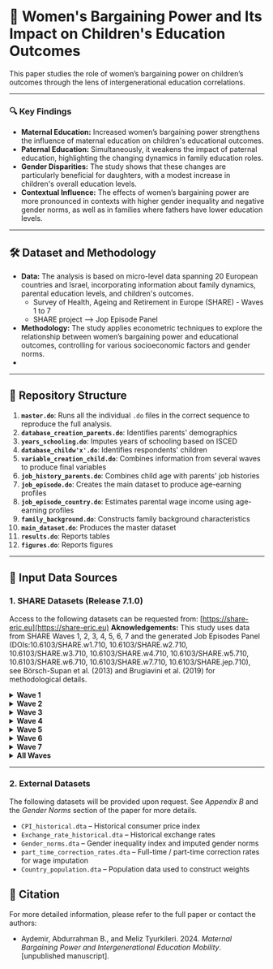 # 🧠  Women's Bargaining Power and Its Impact on Children's Education Outcomes

This paper studies the role of women’s bargaining power on children’s outcomes through the lens of intergenerational education correlations.

---

### 🔍 Key Findings

- **Maternal Education:** Increased women’s bargaining power strengthens the influence of maternal education on children's educational outcomes.
- **Paternal Education:** Simultaneously, it weakens the impact of paternal education, highlighting the changing dynamics in family education roles.
- **Gender Disparities:** The study shows that these changes are particularly beneficial for daughters, with a modest increase in children's overall education levels.
- **Contextual Influence:** The effects of women’s bargaining power are more pronounced in contexts with higher gender inequality and negative gender norms, as well as in families where fathers have lower education levels.

---

## 🛠️ Dataset and Methodology

- **Data:** The analysis is based on micro-level data spanning 20 European countries and Israel, incorporating information about family dynamics, parental education levels, and children's outcomes.   
  - Survey of Health, Ageing and Retirement in Europe (SHARE) - Waves 1 to 7   
  - SHARE project --> Jop Episode Panel   
- **Methodology:** The study applies econometric techniques to explore the relationship between women’s bargaining power and educational outcomes, controlling for various socioeconomic factors and gender norms.
- 
---

## 📂 Repository Structure

1. **`master.do`**: Runs all the individual `.do` files in the correct sequence to reproduce the full analysis.
2.  **`database_creation_parents.do`**: Identifies parents' demographics
3. **`years_schooling.do`**: Imputes years of schooling based on ISCED
4. **`database_childw'x'.do`**: Identifies respondents' children
5. **`variable_creation_child.do`**: Combines information from several waves to produce final variables
6. **`job_history_parents.do`**: Combines child age with parents' job histories
7. **`job_episode.do`**: Creates the main dataset to produce age-earning profiles
8. **`job_episode_country.do`**: Estimates parental wage income using age-earning profiles
9. **`family_background.do`**: Constructs family background characteristics
10. **`main_dataset.do`**: Produces the master dataset
11. **`results.do`**: Reports tables
12. **`figures.do`**: Reports figures

---

## 📂 Input Data Sources

### 1. SHARE Datasets (Release 7.1.0)

Access to the following datasets can be requested from: [https://share-eric.eu](https://share-eric.eu)
**Aknowledgements:** This study uses data from SHARE Waves 1, 2, 3, 4, 5, 6, 7 and the generated Job Episodes Panel (DOIs:10.6103/SHARE.w1.710, 10.6103/SHARE.w2.710, 10.6103/SHARE.w3.710, 10.6103/SHARE.w4.710, 10.6103/SHARE.w5.710, 10.6103/SHARE.w6.710, 10.6103/SHARE.w7.710, 10.6103/SHARE.jep.710), see Börsch-Supan et al. (2013) and Brugiavini et al. (2019) for methodological details. 

<details>
<summary><strong>Wave 1</strong></summary>

- `sharew1_rel7-1-0_ch` – Children questionnaire  
- `sharew1_rel7-1-0_dn` – Respondents' demographics  
- `sharew1_rel7-1-0_gv_isced` – ISCED education levels  
- `sharew1_rel7-1-0_technical_variables` – Main identifiers, country info  
</details>

<details>
<summary><strong>Wave 2</strong></summary>

- `sharew2_rel7-1-0_ch`  
- `sharew2_rel7-1-0_dn`  
- `sharew2_rel7-1-0_gv_isced`  
- `sharew2_rel7-1-0_technical_variables`  
</details>

<details>
<summary><strong>Wave 3</strong></summary>

- `sharew3_rel7-1-0_ch`  
- `sharew3_rel7-1-0_dn`  
- `sharew3_rel7-1-0_gv_isced`  
- `sharew3_rel7-1-0_technical_variables`  
</details>

<details>
<summary><strong>Wave 4</strong></summary>

- `sharew4_rel7-1-0_ch`  
- `sharew4_rel7-1-0_dn`  
- `sharew4_rel7-1-0_gv_isced`  
- `sharew4_rel7-1-0_technical_variables`  
</details>

<details>
<summary><strong>Wave 5</strong></summary>

- `sharew5_rel7-1-0_ch`  
- `sharew5_rel7-1-0_dn`  
- `sharew5_rel7-1-0_gv_isced`  
- `sharew5_rel7-1-0_technical_variables`  
</details>

<details>
<summary><strong>Wave 6</strong></summary>

- `sharew6_rel7-1-0_ch`  
- `sharew6_rel7-1-0_gv_children`  
- `sharew6_rel7-1-0_dn`  
- `sharew6_rel7-1-0_gv_isced`  
- `sharew6_rel7-1-0_technical_variables`  
</details>

<details>
<summary><strong>Wave 7</strong></summary>

- `sharew7_rel7-1-0_ch`  
- `sharew7_rel7-1-0_dn`  
- `sharew7_rel7-1-0_gv_isced`  
- `sharew7_rel7-1-0_technical_variables`  
</details>

<details>
<summary><strong>All Waves</strong></summary>

- `sharewX_rel7-1-0_gv_allwaves_cv_r` – Cross-wave constructed variables  
- `sharewX_rel7-1-0_gv_job_episodes_panel` – Job episode panel data  
</details>

---

### 2. External Datasets

The following datasets will be provided upon request. See *Appendix B* and the *Gender Norms* section of the paper for more details.

- `CPI_historical.dta` – Historical consumer price index  
- `Exchange_rate_historical.dta` – Historical exchange rates  
- `Gender_norms.dta` – Gender inequality index and imputed gender norms  
- `part_time_correction_rates.dta` – Full-time / part-time correction rates for wage imputation  
- `Country_population.dta` – Population data used to construct weights  

## 📜 Citation
For more detailed information, please refer to the full paper or contact the authors:
- Aydemir, Abdurrahman B., and Meliz Tyurkileri. 2024. _Maternal Bargaining Power and Intergenerational Education Mobility_. [unpublished manuscript].
  

